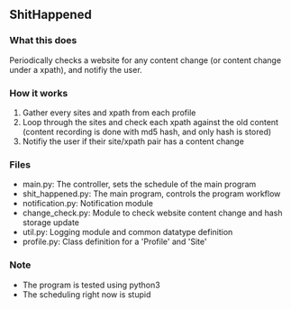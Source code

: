 ## ShitHappened

### What this does
Periodically checks a website for any content change (or content change under a xpath), and notifiy the user.

### How it works
1. Gather every sites and xpath from each profile
2. Loop through the sites and check each xpath against the old content (content recording is done with md5 hash, and only hash is stored)
3. Notifiy the user if their site/xpath pair has a content change

### Files
* main.py: The controller, sets the schedule of the main program
* shit_happened.py: The main program, controls the program workflow
* notification.py: Notification module
* change_check.py: Module to check website content change and hash storage update
* util.py: Logging module and common datatype definition
* profile.py: Class definition for a 'Profile' and 'Site'

### Note
* The program is tested using python3
* The scheduling right now is stupid
